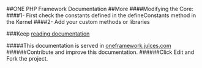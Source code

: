 ##ONE PHP Framework Documentation
##More
####Modifying the Core:
####1- First check the constants defined in  the defineConstants method in the Kernel
####2- Add your custom methods or libraries 

###Keep  [reading documentation](https://github.com/juliomatcom/one-php-framework/blob/master/docs/contents.md "See the official documentation of the One Framework")

#####This documentation is served in [oneframework.julces.com ](http://oneframework.julces.com "More documentation of the One Framework")
######Contribute and improve this documentation.
######Click Edit and Fork the project.

